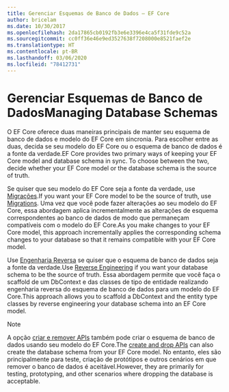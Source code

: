 ```yaml
---
title: Gerenciar Esquemas de Banco de Dados – EF Core
author: bricelam
ms.date: 10/30/2017
ms.openlocfilehash: 2da17865cb0192fb3e6e3396e4ca5f31fde9c52a
ms.sourcegitcommit: cc0ff36e46e9ed3527638f7208000e8521faef2e
ms.translationtype: HT
ms.contentlocale: pt-BR
ms.lasthandoff: 03/06/2020
ms.locfileid: "78412731"
---
```

# <a name="managing-database-schemas"></a><span data-ttu-id="d3b1b-102">Gerenciar Esquemas de Banco de Dados</span><span class="sxs-lookup"><span data-stu-id="d3b1b-102">Managing Database Schemas</span></span>

<span data-ttu-id="d3b1b-103">O EF Core oferece duas maneiras principais de manter seu esquema de banco de dados e modelo do EF Core em sincronia. Para escolher entre as duas, decida se seu modelo do EF Core ou o esquema de banco de dados é a fonte da verdade.</span><span class="sxs-lookup"><span data-stu-id="d3b1b-103">EF Core provides two primary ways of keeping your EF Core model and database schema in sync. To choose between the two, decide whether your EF Core model or the database schema is the source of truth.</span></span>

<span data-ttu-id="d3b1b-104">Se quiser que seu modelo do EF Core seja a fonte da verdade, use [Migrações][1].</span><span class="sxs-lookup"><span data-stu-id="d3b1b-104">If you want your EF Core model to be the source of truth, use [Migrations][1].</span></span> <span data-ttu-id="d3b1b-105">Uma vez que você pode fazer alterações ao seu modelo do EF Core, essa abordagem aplica incrementalmente as alterações de esquema correspondentes ao banco de dados de modo que permaneçam compatíveis com o modelo do EF Core.</span><span class="sxs-lookup"><span data-stu-id="d3b1b-105">As you make changes to your EF Core model, this approach incrementally applies the corresponding schema changes to your database so that it remains compatible with your EF Core model.</span></span>

<span data-ttu-id="d3b1b-106">Use [Engenharia Reversa][2] se quiser que o esquema de banco de dados seja a fonte da verdade.</span><span class="sxs-lookup"><span data-stu-id="d3b1b-106">Use [Reverse Engineering][2] if you want your database schema to be the source of truth.</span></span> <span data-ttu-id="d3b1b-107">Essa abordagem permite que você faça o scaffold de um DbContext e das classes de tipo de entidade realizando engenharia reversa do esquema de banco de dados para um modelo do EF Core.</span><span class="sxs-lookup"><span data-stu-id="d3b1b-107">This approach allows you to scaffold a DbContext and the entity type classes by reverse engineering your database schema into an EF Core model.</span></span>

> [!NOTE]
> <span data-ttu-id="d3b1b-108">A opção [criar e remover APIs][3] também pode criar o esquema de banco de dados usando seu modelo do EF Core.</span><span class="sxs-lookup"><span data-stu-id="d3b1b-108">The [create and drop APIs][3] can also create the database schema from your EF Core model.</span></span> <span data-ttu-id="d3b1b-109">No entanto, eles são principalmente para teste, criação de protótipos e outros cenários em que remover o banco de dados é aceitável.</span><span class="sxs-lookup"><span data-stu-id="d3b1b-109">However, they are primarily for testing, prototyping, and other scenarios where dropping the database is acceptable.</span></span>


  [1]: migrations/index.md
  [2]: scaffolding.md
  [3]: ensure-created.md

